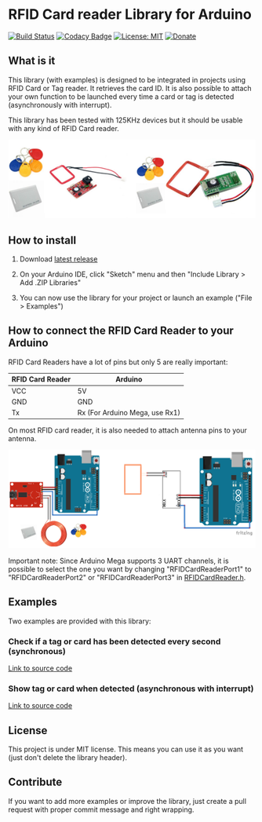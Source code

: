 # RFID Card reader Library for Arduino
[![Build Status](https://travis-ci.org/QuentinCG/Arduino-RFID-Card-Reader-Library.svg?branch=master)](https://travis-ci.org/QuentinCG/Arduino-RFID-Card-Reader-Library) [![Codacy Badge](https://api.codacy.com/project/badge/Grade/a7982651ed16434a976a8228d97f0e46)](https://www.codacy.com/manual/QuentinCG/Arduino-RFID-Card-Reader-Library?utm_source=github.com&amp;utm_medium=referral&amp;utm_content=QuentinCG/Arduino-RFID-Card-Reader-Library&amp;utm_campaign=Badge_Grade) [![License: MIT](https://img.shields.io/badge/License-MIT-brightgreen.svg)](https://github.com/QuentinCG/Arduino-RFID-Card-Reader-Library/blob/master/LICENSE.md) [![Donate](https://img.shields.io/badge/Donate-PayPal-blue.svg)](https://paypal.me/QuentinCG)
 
## What is it

This library (with examples) is designed to be integrated in projects using RFID Card or Tag reader.
It retrieves the card ID. It is also possible to attach your own function to be launched every time a card or tag is detected (asynchronously with interrupt).

This library has been tested with 125KHz devices but it should be usable with any kind of RFID Card reader.

<img src="device.jpg" width="600">

## How to install

1) Download <a target="_blank" href="https://github.com/QuentinCG/Arduino-RFID-Card-Reader-Library/releases/download/1.0.0/RFIDCardReader_v1_0_0.zip">latest release</a>

2) On your Arduino IDE, click "Sketch" menu and then "Include Library > Add .ZIP Libraries"

3) You can now use the library for your project or launch an example ("File > Examples")

## How to connect the RFID Card Reader to your Arduino

RFID Card Readers have a lot of pins but only 5 are really important:

|RFID Card Reader| Arduino                      |
|--------        | --------                     |
|VCC             | 5V                           |
|GND             | GND                          |
|Tx              |Rx (For Arduino Mega, use Rx1)|

On most RFID card reader, it is also needed to attach antenna pins to your antenna.

<img src="schematics.png" width="600">

Important note: Since Arduino Mega supports 3 UART channels, it is possible to select the one you want by changing "RFIDCardReaderPort1" to "RFIDCardReaderPort2" or "RFIDCardReaderPort3" in <a href="https://github.com/QuentinCG/Arduino-RFID-Card-Reader-Library/blob/master/RFIDCardReader.h#L20">RFIDCardReader.h</a>.

## Examples

Two examples are provided with this library:

### Check if a tag or card has been detected every second (synchronous)

<a target="_blank" href="https://github.com/QuentinCG/Arduino-RFID-Card-Reader-Library/blob/master/examples/BasicRFIDCardReader/BasicRFIDCardReader.ino">Link to source code</a>

### Show tag or card when detected (asynchronous with interrupt)
<a target="_blank" href="https://github.com/QuentinCG/Arduino-RFID-Card-Reader-Library/blob/master/examples/RFIDCardReaderWithInterrupt/RFIDCardReaderWithInterrupt.ino">Link to source code</a>

## License

This project is under MIT license. This means you can use it as you want (just don't delete the library header).

## Contribute

If you want to add more examples or improve the library, just create a pull request with proper commit message and right wrapping.

